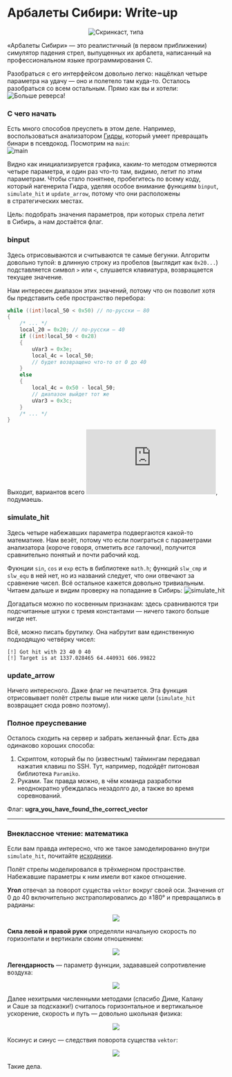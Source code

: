 # Арбалеты Сибири: Write-up

<p align="center"><img alt="Скринкаст, типа" src="https://k60.in/arb.gif"></p>

«Арбалеты Сибири» — это реалистичный (в первом приближении) симулятор падения стрел, выпущенных их арбалета, написанный                 на профессиональном языке программирования C.

Разобраться с его интерфейсом довольно легко: нащёлкал четыре параметра на удачу — оно и полетело там куда-то. Осталось разобраться со всем остальным. Прямо как вы и хотели:
![Больше реверса!](https://k60.in/more-reverse.png)


### С чего начать

Есть много способов преуспеть в этом деле. Например, воспользоваться анализатором [Гидры](https://ghidra-sre.org/), который умеет превращать бинари в псевдокод. Посмотрим на `main`:  
![main](https://k60.in/dmain.png)

Видно как инициализируется графика, каким-то методом отмеряются четыре параметра, и один раз что-то там, видимо, летит по этим параметрам. Чтобы стало понятнее, пробегитесь по всему коду, который нагенерила Гидра, уделяя особое внимание функциям `binput`, `simulate_hit` и `update_arrow`, потому что они расположены в стратегических местах.

Цель: подобрать значения параметров, при которых стрела летит в Сибирь, а нам достаётся флаг.


### binput
Здесь отрисовываются и считываются те самые бегунки. Алгоритм довольно тупой: в длинную строку из пробелов (выглядит как `0x20...`) подставляется символ `>` или `<`, слушается клавиатура, возвращается текущее значение.

Нам интересен диапазон этих значений, потому что он позволит хотя бы представить себе пространство перебора:
```C
while ((int)local_50 < 0x50) // по-русски — 80
{
    /* ... */
    local_20 = 0x20; // по-русски — 40
    if ((int)local_50 < 0x28)
    {
        uVar3 = 0x3e;
        local_4c = local_50;
        // будет возвращено что-то от 0 до 40
    }
    else
    {
        local_4c = 0x50 - local_50;
        // диапазон выйдет тот же
        uVar3 = 0x3c;
    }
    /* ... */
}
```
Выходит, вариантов всего ![40^4 = 2560000](https://latex.codecogs.com/gif.latex?%5Csmall%2040%5E%7B4%7D%20%3D%202%5Cthinspace560%5Cthinspace000), подумаешь.


### simulate_hit
Здесь четыре набежавших параметра подвергаются какой-то математике. Нам везёт, потому что если поиграться с параметрами анализатора (короче говоря, отметить *все* галочки), получится сравнительно понятый и почти рабочий код.

Фукнции `sin`, `cos` и `exp` есть в библиотеке `math.h`; функций `slw_cmp` и `slw_equ` в ней нет, но из названий следует, что они отвечают за сравнение чисел. Всё остальное кажется довольно тривиальным. Читаем дальше и видим проверку на попадание в Сибирь:
![simulate_hit](https://k60.in/slw_equ.png)  

Догадаться можно по косвенным признакам: здесь сравниваются три подсчитанные штуки с тремя константами — ничего такого больше нигде нет.

Всё, можно писать брутилку. Она набрутит вам единственную подходящую четвёрку чисел:
```
[!] Got hit with 23 40 0 40
[!] Target is at 1337.028465 64.440931 606.99822
```

### update_arrow
Ничего интересного. Даже флаг не печатается. Эта функция отрисовывает полёт стрелы выше или ниже цели (`simulate_hit` возвращает сюда ровно поэтому).


### Полное преуспевание
Осталось сходить на сервер и забрать желанный флаг. Есть два одинаково хороших способа:

1. Скриптом, который бы по (известным) таймингам передавал нажатия клавиш по SSH. Тут, например, подойдёт питоновая библиотека `Paramiko`.
2. Руками. Так правда можно, в чём команда разработки неоднократно убеждалась незадолго до, а также во время соревнований.

Флаг: **ugra\_you\_have\_found\_the\_correct\_vector**

---

### Внеклассное чтение: математика
Если вам правда интересно, что же такое замоделированно внутри `simulate_hit`, почитайте [исходники](bow.c).

Полёт стрелы моделировался в трёхмерном пространстве. Набежавшие параметры к ним имели вот какое отношение.

**Угол** отвечал за поворот существа `vektor` вокруг своей оси. Значения от 0 до 40 включительно экстраполировались до ±180° и превращались в радианы:
<p align="center"><img src="https://latex.codecogs.com/gif.latex?a%3d%5Cfrac%7B9%5Cpi%28ang%20-%2020%29%7D%7B180%7D"></p>
  
**Сила левой и правой руки** определяли начальную скорость по горизонтали и вертикали своим отношением:<p align="center"><img src="https://latex.codecogs.com/gif.latex?v_%7B0%7D%3d%5Cbegin%7Bpmatrix%7D%20%5Cfrac%7B13.37L%7D%7B2R&plus;1%7D%5C%5C%5B.5em%5D%20%5Cfrac%7B1.337L%7D%7B2R&plus;1%7D%5C%5C%20%5Cend%7Bpmatrix%7D"></p>
  
**Легендарность** — параметр функции, задававшей сопротивление воздуха:
<p align="center"><img src="https://latex.codecogs.com/gif.latex?k%3d%5Cexp%20%5Cleft%20%28%20log%280.75%29%20-%200.1%5Ccdot%5Cmathrm%7Blegendarity%7D%20%5Cright%20%29%20&plus;%200.25"></p>

Далее нехитрыми численными методами (спасибо Диме, Калану и Саше за подсказки!) считалось горизонтальное и вертикальное ускорение, скорость и путь — довольно школьная физика:
<p align="center"><img src="https://latex.codecogs.com/gif.latex?%5Cbegin%7Balign*%7D%20%5Coverrightarrow%7Ba_n%7D%20%26%3D%20-k%5Coverrightarrow%7Bv_n%7D-%5Coverrightarrow%7BG%7D%20%5C%5C%5B0.75em%5D%20%5Coverrightarrow%7Bv_%7Bn&plus;1%7D%7D%20%26%3D%20v_n%20&plus;%20%5Coverrightarrow%7Ba_n%7D%20%5Ccdot%20dt%5C%5C%5B0.75em%5D%20%5Coverrightarrow%7BS_%7Bn&plus;1%7D%7D%20%26%3D%20S_n%20&plus;%20%5Coverrightarrow%7Bv_n%7D%20%5Ccdot%20dt%5C%5C%5B0.75em%5D%20%5Cbegin%7Bpmatrix%7Dx_n%5C%5Cy_n%5C%5Cz_n%5Cend%7Bpmatrix%7D%20%26%3D%20%5Cbegin%7Bpmatrix%7D%20%5Coverrightarrow%7BS%7D%20%5Ccdot%20%5Ccos%5Ctheta%5C%5C%20%5Coverrightarrow%7BS%7D%5C%5C%20%5Coverrightarrow%7BS%7D%20%5Ccdot%20%5Csin%5Ctheta%5C%5C%20%5Cend%7Bpmatrix%7D%20%5Cend%7Balign*%7D"><br></p>

Косинус и синус — следствия поворота существа `vektor`:
<p align="center"><img src="https://k60.in/vektor-3d.png"></p>

Такие дела.

